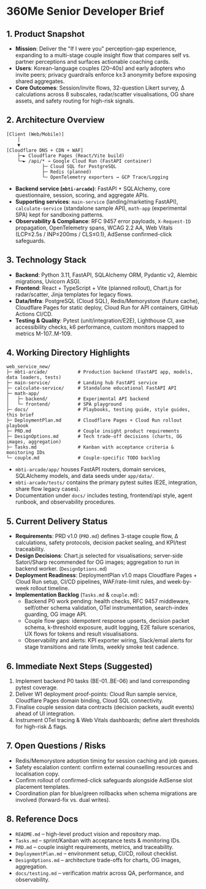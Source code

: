 # 360Me Senior Developer Brief

## 1. Product Snapshot
- **Mission**: Deliver the "If I were you" perception-gap experience, expanding to a multi-stage couple insight flow that compares self vs. partner perceptions and surfaces actionable coaching cards.
- **Users**: Korean-language couples (20–40s) and early adopters who invite peers; privacy guardrails enforce k≥3 anonymity before exposing shared aggregates.
- **Core Outcomes**: Session/invite flows, 32-question Likert survey, Δ calculations across 8 subscales, radar/scatter visualisations, OG share assets, and safety routing for high-risk signals.

## 2. Architecture Overview
```
[Client (Web/Mobile)]
    │
    ▼
[Cloudflare DNS + CDN + WAF]
    ├─► Cloudflare Pages (React/Vite build)
    └─► /api/* → Google Cloud Run (FastAPI container)
             ├─ Cloud SQL for PostgreSQL
             ├─ Redis (planned)
             └─ OpenTelemetry exporters → GCP Trace/Logging
```
- **Backend service (`mbti-arcade`)**: FastAPI + SQLAlchemy, core questionnaire, session, scoring, and aggregate APIs.
- **Supporting services**: `main-service` (landing/marketing FastAPI), `calculate-service` (standalone sample API), `math-app` (experimental SPA) kept for sandboxing patterns.
- **Observability & Compliance**: RFC 9457 error payloads, `X-Request-ID` propagation, OpenTelemetry spans, WCAG 2.2 AA, Web Vitals (LCP≤2.5s / INP≤200ms / CLS≤0.1), AdSense confirmed-click safeguards.

## 3. Technology Stack
- **Backend**: Python 3.11, FastAPI, SQLAlchemy ORM, Pydantic v2, Alembic migrations, Uvicorn ASGI.
- **Frontend**: React + TypeScript + Vite (planned rollout), Chart.js for radar/scatter, Jinja templates for legacy flows.
- **Data/Infra**: PostgreSQL (Cloud SQL), Redis/Memorystore (future cache), Cloudflare Pages for static deploy, Cloud Run for API containers, GitHub Actions CI/CD.
- **Testing & Quality**: Pytest (unit/integration/E2E), Lighthouse CI, axe accessibility checks, k6 performance, custom monitors mapped to metrics M-107..M-109.

## 4. Working Directory Highlights
```
web_service_new/
├─ mbti-arcade/           # Production backend (FastAPI app, models, data loaders, tests)
├─ main-service/          # Landing hub FastAPI service
├─ calculate-service/     # Standalone educational FastAPI API
├─ math-app/
│   ├─ backend/           # Experimental API backend
│   └─ frontend/          # SPA playground
├─ docs/                  # Playbooks, testing guide, style guides, this brief
├─ DeploymentPlan.md      # Cloudflare Pages + Cloud Run rollout playbook
├─ PRD.md                 # Couple insight product requirements
├─ DesignOptions.md       # Tech trade-off decisions (charts, OG images, aggregation)
├─ Tasks.md               # Kanban with acceptance criteria & monitoring IDs
└─ couple.md              # Couple-specific TODO backlog
```
- `mbti-arcade/app/` houses FastAPI routers, domain services, SQLAlchemy models, and data seeds under `app/data/`.
- `mbti-arcade/tests/` contains the primary pytest suites (E2E, integration, share flow legacy cases).
- Documentation under `docs/` includes testing, frontend/api style, agent runbook, and observability procedures.

## 5. Current Delivery Status
- **Requirements**: PRD v1.0 (`PRD.md`) defines 3-stage couple flow, Δ calculations, safety protocols, decision packet sealing, and KPI/test traceability.
- **Design Decisions**: Chart.js selected for visualisations; server-side Satori/Sharp recommended for OG images; aggregation to run in backend worker. (`DesignOptions.md`)
- **Deployment Readiness**: DeploymentPlan v1.0 maps Cloudflare Pages + Cloud Run setup, CI/CD pipelines, WAF/rate-limit rules, and week-by-week rollout timeline.
- **Implementation Backlog** (`Tasks.md` & `couple.md`):
  - Backend P0 work pending: health checks, RFC 9457 middleware, self/other schema validation, OTel instrumentation, search-index guarding, OG image API.
  - Couple flow gaps: idempotent response upserts, decision packet schema, k-threshold exposure, audit logging, E2E failure scenarios, UX flows for tokens and result visualisations.
  - Observability and alerts: KPI exporter wiring, Slack/email alerts for stage transitions and rate limits, weekly smoke test cadence.

## 6. Immediate Next Steps (Suggested)
1. Implement backend P0 tasks (BE-01..BE-06) and land corresponding pytest coverage.
2. Deliver W1 deployment proof-points: Cloud Run sample service, Cloudflare Pages domain binding, Cloud SQL connectivity.
3. Finalise couple session data contracts (decision packets, audit events) ahead of UI integration.
4. Instrument OTel tracing & Web Vitals dashboards; define alert thresholds for high-risk Δ flags.

## 7. Open Questions / Risks
- Redis/Memorystore adoption timing for session caching and job queues.
- Safety escalation content: confirm external counselling resources and localisation copy.
- Confirm rollout of confirmed-click safeguards alongside AdSense slot placement templates.
- Coordination plan for blue/green rollbacks when schema migrations are involved (forward-fix vs. dual writes).

## 8. Reference Docs
- `README.md` – high-level product vision and repository map.
- `Tasks.md` – sprint/Kanban with acceptance tests & monitoring IDs.
- `PRD.md` – couple insight requirements, metrics, and traceability.
- `DeploymentPlan.md` – environment setup, CI/CD, rollout checklist.
- `DesignOptions.md` – architecture trade-offs for charts, OG images, aggregation.
- `docs/testing.md` – verification matrix across QA, performance, and observability.

